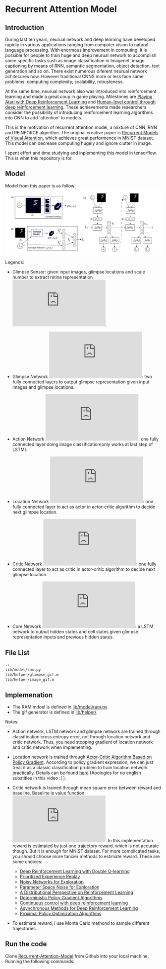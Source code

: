 # Recurrent Attention Model

## Introduction

During last ten years, neurual network and deep learning have developed rapidly in various applications ranging from computer vision to natural language processing. With enormous improvement in computing, it is possible for people to train huge and deep neurual network to accomplish some specific tasks sush as image classification in Imagenet, image captioning by means of RNN, semantic segmentation, object detection, text generation and so on. There exist numerous diferent neurual network achitecures now. However traditional CNNS more or less face same problems: computing complexity, scalability, robusteness. 

At the same time, neurual network also was introduced into reinforcement learning and made a great coup in game playing. Milestones are
[Playing Atari with Deep Reinforcement Learning](https://arxiv.org/abs/1312.5602)
and
[Human-level control through deep reinforcement learning](https://web.stanford.edu/class/psych209/Readings/MnihEtAlHassibis15NatureControlDeepRL.pdf).
These achievements made researchers consider the possibility of introducing reinforcement learning algorithms into CNN to add 'attention' to models.

This is the motivation of recurrent attention model, a mixture of CNN, RNN and REINFORCE algorithm. The original creative paper is [Recurrent Models of Visual Attention](https://papers.nips.cc/paper/5542-recurrent-models-of-visual-attention.pdf), which achieves great performence in MNIST dataset. This model can decrease computing hugely and ignore clutter in image.

I spent effort and time studying and inplementing this model in tensorflow.  This is what this repository is for.

## Model

Model from this paper is as follow: 
![model.png](https://github.com/bei1994/Recurrent-Attention-Model/blob/master/images/model.png)

Legends:

* Glimpse Sensor: given input images, glimpse locations and scale number to extract retina representation 
![rho expression](https://latex.codecogs.com/gif.latex?%5Crho%20%28x_t%2C%20l_%7Bt-1%7D%29).

* Glimpse Network ![glimpse network](https://latex.codecogs.com/gif.latex?f_g%28%5Ctheta%20_g%29): two fully connected layers to output glimpse representation given input images and glimpse locations.

* Action Network ![action network](https://latex.codecogs.com/gif.latex?f_a%28%5Ctheta%20_a%29): one fully connected layer doing image classification(only works at last step of LSTM).

* Location Network ![location network](https://latex.codecogs.com/gif.latex?f_l%28%5Ctheta%20_l%29):  one fully connected layer to act as actor in actor-critic algorithm to decide next glimpse location.

* Critic Network ![baseline network](https://latex.codecogs.com/gif.latex?f_b%28%5Ctheta%20_b%29): one fully connected layer to act as critic in actor-critic algorithm to decide next glimpse location.

* Core Network ![core network](https://latex.codecogs.com/gif.latex?f_h%28%5Ctheta%20_h%29): a LSTM network to output hidden states and cell states given glimpse representation inputs and previous hidden states.


## File List

```
.:
lib/model/ram.py
lib/helper/glimpse_gif.m
lib/helper/image_gif.m
```

## Implemenation

* The RAM mdoel is defined in [lib/model/ram.py](lib/model/ram.py).
* The gif generator is defined in [lib/helper/](lib/helper/).

Notes:

* Action network, LSTM network and glimpse network are trained through classification cross entropy error, not through location network and critic network. Thus, you need stopping gradient of location network and critic network when implementing.

* Location network is trained through [Actor-Critic Algorithm Based on Policy Gradient](http://www-anw.cs.umass.edu/~barto/courses/cs687/williams92simple.pdf). According to policy gradient expression, we can just treat it as a classic classification problem to train location network practically. Details can be found [here](https://www.youtube.com/watch?v=y8UPGr36ccI&t=0s&list=PLvSdMJxMoHLtRjW2QFp3mRfzU02TgzrSV&index=3) (Apologies for no english substitles in this video :( ).

* Critic network is trained through mean square error between reward and baseline. Baseline is value function ![value function](https://latex.codecogs.com/gif.latex?V%5E%5Cpi%28s%29). In this implementation reward is estimated by just one trajectory reward, which is not accurate though. But it is enough for MNIST dataset. For more complicated tasks, you should choose more fancier methods to estimate reward. These are some choices: 

   - [Deep Reinforcement Learning with Double Q-learning](https://arxiv.org/abs/1509.06461)
   - [Prioritized Experience Replay](https://arxiv.org/abs/1511.05952?context=cs)
   - [Noisy Networks for Exploration](https://arxiv.org/abs/1706.10295)
   - [Parameter Space Noise for Exploration](https://arxiv.org/abs/1706.01905)
   - [A Distributional Perspective on Reinforcement Learning](https://arxiv.org/pdf/1707.06887.pdf)
   - [Deterministic Policy Gradient Algorithms](http://proceedings.mlr.press/v32/silver14.pdf)
   - [Continuous control with deep reinforcement learning](https://arxiv.org/abs/1509.02971)
   - [Asynchronous Methods for Deep Reinforcement Learning](https://arxiv.org/abs/1602.01783)
   - [Proximal Policy Optimization Algorithms](https://arxiv.org/abs/1707.06347)
 
 * To estimate reward, I use Monte Carlo methond to sample different trajectories.
 
## Run the code
 
Clone [Recurrent-Attention-Model](https://github.com/bei1994/Recurrent-Attention-Model) from Github into your local machine. Running the following commands:
 
 

